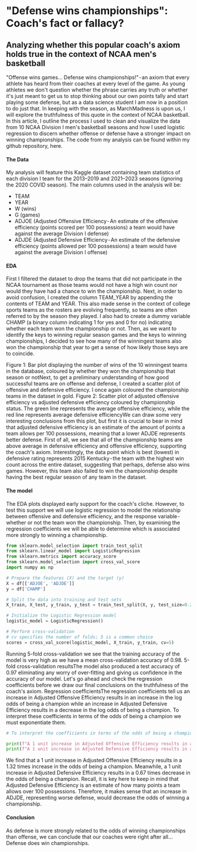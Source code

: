 # "Defense wins championships": Coach's fact or fallacy?
## Analyzing whether this popular coach's axiom holds true in the context of NCAA men's basketball

"Offense wins games… Defense wins championships!" - an axiom that every athlete has heard from their coaches at every level of the game. As young athletes we don't question whether the phrase carries any truth or whether it's just meant to get us to stop thinking about our own points tally and start playing some defense, but as a data science student I am now in a position to do just that. In keeping with the season, as MarchMadness is upon us, I will explore the truthfulness of this quote in the context of NCAA basketball. In this article, I outline the process I used to clean and visualize the data from 10 NCAA Division I men's basketball seasons and how I used logistic regression to discern whether offense or defense have a stronger impact on winning championships.
The code from my analysis can be found within my github repository, here.

#### The Data
My analysis will feature this Kaggle dataset containing team statistics of each division I team for the 2013–2019 and 2021–2023 seasons (ignoring the 2020 COVID season). The main columns used in the analysis will be:
- TEAM
- YEAR
- W (wins)
- G (games)
- ADJOE (Adjusted Offensive Efficiency - An estimate of the offensive efficiency (points scored per 100 possessions) a team would have against the average Division I defense)
- ADJDE (Adjusted Defensive Efficiency - An estimate of the defensive efficiency (points allowed per 100 possessions) a team would have against the average Division I offense)

#### EDA
First I filtered the dataset to drop the teams that did not participate in the NCAA tournament as those teams would not have a high win count nor would they have had a chance to win the championship. Next, in order to avoid confusion, I created the column TEAM_YEAR by appending the contents of TEAM and YEAR. This also made sense in the context of college sports teams as the rosters are evolving frequently, so teams are often referred to by the season they played. I also had to create a dummy variable CHAMP (a binary column indicating 1 for yes and 0 for no) indicating whether each team won the championship or not.
Then, as we want to identify the keys to winning regular season games and the keys to winning championships, I decided to see how many of the winningest teams also won the championship that year to get a sense of how likely those keys are to coincide.

Figure 1: Bar plot displaying the number of wins of the 10 winningest teams in the database, coloured by whether they won the championship that season or notNext, to get a preliminary understanding of how good successful teams are on offense and defense, I created a scatter plot of offensive and defensive efficiency. I once again coloured the championship teams in the dataset in gold.
Figure 2: Scatter plot of adjusted offensive efficiency vs adjusted defensive efficiency coloured by championship status. The green line represents the average offensive efficiency, while the red line represents average defensive efficiencyWe can draw some very interesting conclusions from this plot, but first it is crucial to bear in mind that adjusted defensive efficiency is an estimate of the amount of points a team allows per 100 possessions, meaning that a lower ADJDE represents better defense. First of all, we see that all of the championship teams are above average in defensive efficiency and offensive efficiency, supporting the coach's axiom. Interestingly, the data point which is best (lowest) in defensive rating represents 2015 Kentucky - the team with the highest win count across the entire dataset, suggesting that perhaps, defense also wins games. However, this team also failed to win the championship despite having the best regular season of any team in the dataset.

#### The model
The EDA plots displayed early support for the coach's cliche. However, to test this support we will use logistic regression to model the relationship between offensive and defensive efficiency, and the response variable - whether or not the team won the championship. Then, by examining the regression coefficients we will be able to determine which is associated more strongly to winning a championship.

```python
from sklearn.model_selection import train_test_split
from sklearn.linear_model import LogisticRegression
from sklearn.metrics import accuracy_score
from sklearn.model_selection import cross_val_score
import numpy as np

# Prepare the features (X) and the target (y)
X = df[['ADJOE', 'ADJDE']]
y = df['CHAMP']

# Split the data into training and test sets
X_train, X_test, y_train, y_test = train_test_split(X, y, test_size=0.2, random_state=42)

# Initialize the Logistic Regression model
logistic_model = LogisticRegression()

# Perform cross-validation
# cv specifies the number of folds; 5 is a common choice
scores = cross_val_score(logistic_model, X_train, y_train, cv=5)
```

Running 5-fold cross-validation we see that the training accuracy of the model is very high as we have a mean cross-validation accuracy of 0.98.
5-fold cross-validation resultsThe model also produced a test accuracy of 0.97 eliminating any worry of over-fitting and giving us confidence in the accuracy of our model. Let's go ahead and check the regression coefficients before we draw our final conclusions on the truthfulness of the coach's axiom.
Regression coefficientsThe regression coefficients tell us an increase in Adjusted Offensive Efficiency results in an increase in the log odds of being a champion while an increase in Adjusted Defensive Efficiency results in a decrease in the log odds of being a champion. To interpret these coefficients in terms of the odds of being a champion we must exponentiate them. 

```python
# To interpret the coefficients in terms of the odds of being a champion instead of the log odds, we must exponentiate the coefs

print(f"A 1 unit increase in Adjusted Offensive Efficiency results in a {np.exp(coefficients[0])} times increase in the odds of being a champion")
print(f"A 1 unit increase in Adjusted Defensive Efficiency results in a {np.exp(coefficients[1])} times decrease in the odds of being a champion")
```

We find that a 1 unit increase in Adjusted Offensive Efficiency results in a 1.32 times increase in the odds of being a champion. Meanwhile, a 1 unit increase in Adjusted Defensive Efficiency results in a 0.67 times decrease in the odds of being a champion.  Recall, it is key here to keep in mind that Adjusted Defensive Efficiency is an estimate of how many points a team allows over 100 possessions. Therefore, it makes sense that an increase in ADJDE, representing worse defense, would decrease the odds of winning a championship.

#### Conclusion
As defense is more strongly related to the odds of winning championships than offense, we can conclude that our coaches were right after all… Defense does win  championships.